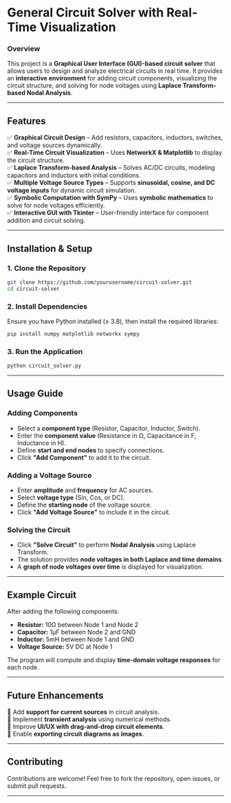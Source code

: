 # **General Circuit Solver with Real-Time Visualization**  

### **Overview**  
This project is a **Graphical User Interface (GUI)-based circuit solver** that allows users to design and analyze electrical circuits in real time. It provides an **interactive environment** for adding circuit components, visualizing the circuit structure, and solving for node voltages using **Laplace Transform-based Nodal Analysis**.  

---

## **Features**  
✅ **Graphical Circuit Design** – Add resistors, capacitors, inductors, switches, and voltage sources dynamically.  
✅ **Real-Time Circuit Visualization** – Uses **NetworkX & Matplotlib** to display the circuit structure.  
✅ **Laplace Transform-based Analysis** – Solves AC/DC circuits, modeling capacitors and inductors with initial conditions.  
✅ **Multiple Voltage Source Types** – Supports **sinusoidal, cosine, and DC voltage inputs** for dynamic circuit simulation.  
✅ **Symbolic Computation with SymPy** – Uses **symbolic mathematics** to solve for node voltages efficiently.  
✅ **Interactive GUI with Tkinter** – User-friendly interface for component addition and circuit solving.  

---

## **Installation & Setup**  

### **1. Clone the Repository**  
```bash
git clone https://github.com/yourusername/circuit-solver.git
cd circuit-solver
```

### **2. Install Dependencies**  
Ensure you have Python installed (≥ 3.8), then install the required libraries:  
```bash
pip install numpy matplotlib networkx sympy
```

### **3. Run the Application**  
```bash
python circuit_solver.py
```

---

## **Usage Guide**  

### **Adding Components**  
- Select a **component type** (Resistor, Capacitor, Inductor, Switch).  
- Enter the **component value** (Resistance in Ω, Capacitance in F, Inductance in H).  
- Define **start and end nodes** to specify connections.  
- Click **"Add Component"** to add it to the circuit.  

### **Adding a Voltage Source**  
- Enter **amplitude** and **frequency** for AC sources.  
- Select **voltage type** (Sin, Cos, or DC).  
- Define the **starting node** of the voltage source.  
- Click **"Add Voltage Source"** to include it in the circuit.  

### **Solving the Circuit**  
- Click **"Solve Circuit"** to perform **Nodal Analysis** using Laplace Transform.  
- The solution provides **node voltages in both Laplace and time domains**.  
- A **graph of node voltages over time** is displayed for visualization.  

---

## **Example Circuit**  
After adding the following components:  
- **Resistor:** 10Ω between Node 1 and Node 2  
- **Capacitor:** 1µF between Node 2 and GND  
- **Inductor:** 5mH between Node 1 and GND  
- **Voltage Source:** 5V DC at Node 1  

The program will compute and display **time-domain voltage responses** for each node.  

---

## **Future Enhancements**  
📌 Add **support for current sources** in circuit analysis.  
📌 Implement **transient analysis** using numerical methods.  
📌 Improve **UI/UX with drag-and-drop circuit elements**.  
📌 Enable **exporting circuit diagrams as images**.  

---

## **Contributing**  
Contributions are welcome! Feel free to fork the repository, open issues, or submit pull requests.  

---
